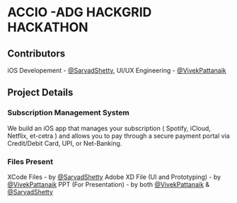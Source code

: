 # ACCIO -ADG HACKGRID HACKATHON
## Contributors
iOS Developement - [@SarvadShetty](https://github.com/s4rvad),
UI/UX Engineering - [@VivekPattanaik](https://github.com/vivekptnk)

## Project Details
### Subscription Management System
We build an iOS app that manages your subscription ( Spotify, iCloud, Netflix, et-cetra ) and allows you to pay through a secure payment portal via Credit/Debit Card, UPI, or Net-Banking. 

### Files Present 
XCode Files - by [@SarvadShetty](https://github.com/s4rvad)
Adobe XD File (UI and Prototyping) - by [@VivekPattanaik](https://github.com/vivekptnk)
PPT (For Presentation) - by both [@VivekPattanaik](https://github.com/vivekptnk) & [@SarvadShetty](https://github.com/s4rvad)